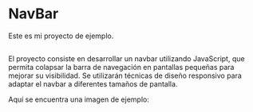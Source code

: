 # NavBar

Este es mi proyecto de ejemplo.

##
El proyecto consiste en desarrollar un navbar utilizando JavaScript, que permita colapsar la barra de navegación en pantallas pequeñas para mejorar su visibilidad. Se utilizarán técnicas de diseño responsivo para adaptar el navbar a diferentes tamaños de pantalla.

Aquí se encuentra una imagen de ejemplo:

<!-- ![Descripción de la imagen](img/nombre_de_la_imagen.jpg) -->
